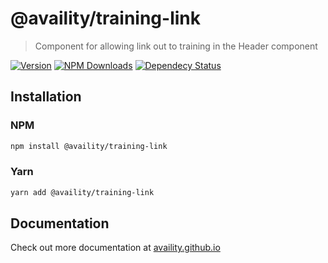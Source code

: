 # @availity/training-link

> Component for allowing link out to training in the Header component

[![Version](https://img.shields.io/npm/v/@availity/training-link.svg?style=for-the-badge)](https://www.npmjs.com/package/@availity/training-link)
[![NPM Downloads](https://img.shields.io/npm/dt/@availity/training-link.svg?style=for-the-badge)](https://www.npmjs.com/package/@availity/training-link)
[![Dependecy Status](https://img.shields.io/librariesio/release/npm/@availity/training-link?style=for-the-badge)](https://github.com/Availity/availity-react/blob/master/packages/training-link/package.json)

## Installation

### NPM

```bash
npm install @availity/training-link
```

### Yarn

```bash
yarn add @availity/training-link
```

## Documentation

Check out more documentation at [availity.github.io](https://availity.github.io/availity-react/components/training-link)
